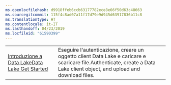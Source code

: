 ```yaml
---
ms.openlocfilehash: d9918ffeb6ccb63177782ece8e66f50d63c48663
ms.sourcegitcommit: 115f4c8ad07a11f17d79e9d945d63917836b11c8
ms.translationtype: HT
ms.contentlocale: it-IT
ms.lasthandoff: 04/23/2019
ms.locfileid: "61590399"
---
```

|  |  |
|---------|---------|
| <span data-ttu-id="c0174-101">[Introduzione a Data Lake][1]</span><span class="sxs-lookup"><span data-stu-id="c0174-101">[Data Lake Get Started][1]</span></span> | <span data-ttu-id="c0174-102">Eseguire l'autenticazione, creare un oggetto client Data Lake e caricare e scaricare file.</span><span class="sxs-lookup"><span data-stu-id="c0174-102">Authenticate, create a Data Lake client object, and upload and download files.</span></span> |

[1]: https://azure.microsoft.com/resources/samples/data-lake-store-java-upload-download-get-started/